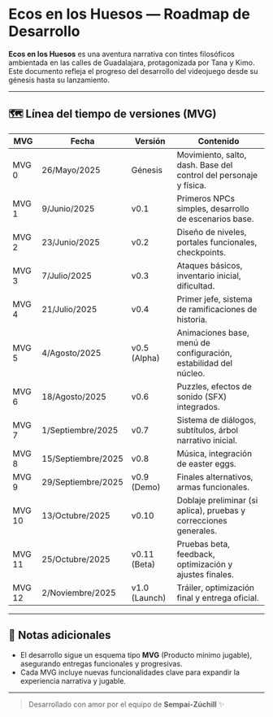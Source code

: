# Ecos en los Huesos — Roadmap de Desarrollo

**Ecos en los Huesos** es una aventura narrativa con tintes filosóficos ambientada en las calles de Guadalajara, protagonizada por Tana y Kimo. Este documento refleja el progreso del desarrollo del videojuego desde su génesis hasta su lanzamiento.

---

## 🗺️ Línea del tiempo de versiones (MVG)

| MVG     | Fecha             | Versión       | Contenido                                                                 |
|---------|-------------------|---------------|---------------------------------------------------------------------------|
| MVG 0   | 26/Mayo/2025      | Génesis       | Movimiento, salto, dash. Base del control del personaje y física.        |
| MVG 1   | 9/Junio/2025      | v0.1          | Primeros NPCs simples, desarrollo de escenarios base.                    |
| MVG 2   | 23/Junio/2025     | v0.2          | Diseño de niveles, portales funcionales, checkpoints.                    |
| MVG 3   | 7/Julio/2025      | v0.3          | Ataques básicos, inventario inicial, dificultad.                         |
| MVG 4   | 21/Julio/2025     | v0.4          | Primer jefe, sistema de ramificaciones de historia.                      |
| MVG 5   | 4/Agosto/2025     | v0.5 (Alpha)  | Animaciones base, menú de configuración, estabilidad del núcleo.         |
| MVG 6   | 18/Agosto/2025    | v0.6          | Puzzles, efectos de sonido (SFX) integrados.                             |
| MVG 7   | 1/Septiembre/2025 | v0.7          | Sistema de diálogos, subtítulos, árbol narrativo inicial.               |
| MVG 8   | 15/Septiembre/2025| v0.8          | Música, integración de easter eggs.                                      |
| MVG 9   | 29/Septiembre/2025| v0.9 (Demo)   | Finales alternativos, armas funcionales.                                 |
| MVG 10  | 13/Octubre/2025   | v0.10         | Doblaje preliminar (si aplica), pruebas y correcciones generales.        |
| MVG 11  | 25/Octubre/2025   | v0.11 (Beta)  | Pruebas beta, feedback, optimización y ajustes finales.                  |
| MVG 12  | 2/Noviembre/2025  | v1.0 (Launch) | Tráiler, optimización final y entrega oficial.                           |

---

## 📌 Notas adicionales

- El desarrollo sigue un esquema tipo **MVG** (Producto minimo jugable), asegurando entregas funcionales y progresivas.
- Cada MVG incluye nuevas funcionalidades clave para expandir la experiencia narrativa y jugable.

---

> Desarrollado con amor por el equipo de **Sempai-Zúchill** ✨
